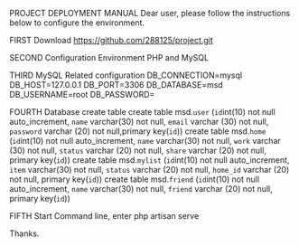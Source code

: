 PROJECT DEPLOYMENT MANUAL
Dear user, please follow the instructions below to configure the environment.

FIRST Download
https://github.com/288125/project.git

SECOND Configuration Environment
PHP and MySQL

THIRD MySQL Related configuration
DB_CONNECTION=mysql
DB_HOST=127.0.0.1
DB_PORT=3306
DB_DATABASE=msd
DB_USERNAME=root
DB_PASSWORD=

FOURTH Database create table
create table msd.`user`  (`id`int(10) not null auto_increment, `name` varchar(30) not null, `email` varchar (30) not null,  `password` varchar (20) not null,primary key(`id`))
create table msd.`home`  (`id`int(10) not null auto_increment, `name` varchar(30) not null, `work` varchar (30) not null, `status` varchar (20) not null, `share` varchar (20) not null, primary key(`id`))
create table msd.`mylist`  (`id`int(10) not null auto_increment, `item` varchar(30) not null,  `status` varchar (20) not null, `home_id` varchar (20) not null, primary key(`id`))
create table msd.`friend`  (`id`int(10) not null auto_increment, `name` varchar(30) not null, `friend` varchar (20) not null, primary key(`id`))

FIFTH Start
Command line, enter
php artisan serve  

Thanks.